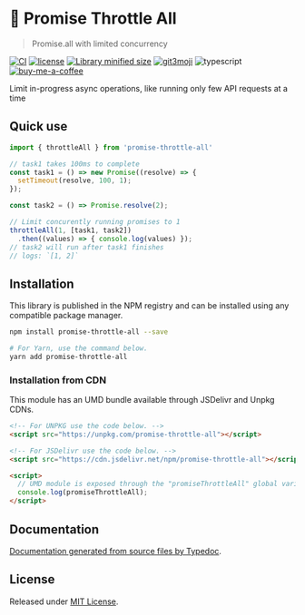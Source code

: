 # 🤏 Promise Throttle All
> Promise.all with limited concurrency

[![CI][gh-image]][gh-url]
[![license][license-image]][license-url]
[![Library minified size][bundlephobia-image]][bundlephobia-url]
[![git3moji][git3moji-image]][git3moji-url]
![typescript][ts-image]
[![buy-me-a-coffee][coffee-image]][coffee-url]

Limit in-progress async operations, like running only few API requests at a time

## Quick use

```ts
import { throttleAll } from 'promise-throttle-all'

// task1 takes 100ms to complete
const task1 = () => new Promise((resolve) => {
  setTimeout(resolve, 100, 1);
});

const task2 = () => Promise.resolve(2);

// Limit concurently running promises to 1
throttleAll(1, [task1, task2])
  .then((values) => { console.log(values) });
// task2 will run after task1 finishes
// logs: `[1, 2]`
```

## Installation

This library is published in the NPM registry and can be installed using any compatible package manager.

```sh
npm install promise-throttle-all --save

# For Yarn, use the command below.
yarn add promise-throttle-all
```

### Installation from CDN

This module has an UMD bundle available through JSDelivr and Unpkg CDNs.

```html
<!-- For UNPKG use the code below. -->
<script src="https://unpkg.com/promise-throttle-all"></script>

<!-- For JSDelivr use the code below. -->
<script src="https://cdn.jsdelivr.net/npm/promise-throttle-all"></script>

<script>
  // UMD module is exposed through the "promiseThrottleAll" global variable.
  console.log(promiseThrottleAll);
</script>
```

## Documentation

[Documentation generated from source files by Typedoc](./docs/README.md).

## License

Released under [MIT License](./LICENSE).


<!-- Markdown link & img dfn's -->
[gh-image]: https://img.shields.io/github/workflow/status/robinpokorny/promise-throttle-all/CI?logo=github&style=flat-square
[gh-url]: https://github.com/robinpokorny/promise-throttle-all/actions/workflows/main.yml
[license-image]: https://img.shields.io/github/license/robinpokorny/promise-throttle-all?style=flat-square
[license-url]: https://github.com/robinpokorny/promise-throttle-all/blob/master/LICENSE
[git3moji-image]: https://img.shields.io/badge/git3moji-%E2%9A%A1%EF%B8%8F%F0%9F%90%9B%F0%9F%93%BA%F0%9F%91%AE%F0%9F%94%A4-fffad8.svg?style=flat-square
[git3moji-url]: https://robinpokorny.github.io/git3moji/
[ts-image]: https://img.shields.io/badge/types-TypeScript-blue?style=flat-square
[coffee-url]: https://www.buymeacoffee.com/robinpokorny
[coffee-image]: https://img.shields.io/badge/%20-Buy%20me%20a%20coffee-FF813F?style=flat-square&logo=buy-me-a-coffee&labelColor=FF813F&logoColor=white
[bundlephobia-image]: https://img.shields.io/bundlephobia/min/promise-throttle-all?style=flat-square
[bundlephobia-url]: https://bundlephobia.com/result?p=promise-throttle-all

